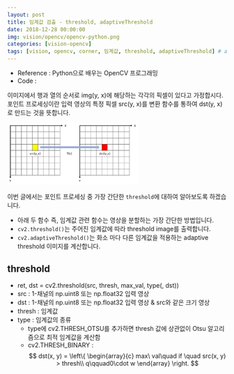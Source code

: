 ```yaml
---
layout: post
title: 임계값 검출 - threshold, adaptiveThreshold  
date: 2018-12-28 00:00:00
img: vision/opencv/opencv-python.png
categories: [vision-opencv] 
tags: [vision, opencv, corner, 임계값, threshold, adaptiveThreshold] # add tag
---
```


+ Reference : Python으로 배우는 OpenCV 프로그래밍
+ Code : 

이미지에서 행과 열의 순서로 img(y, x)에 해당하는 각각의 픽셀이 있다고 가정합시다.
포인트 프로세싱이란 입력 영상의 특정 픽셀 src(y, x)를 변환 함수를 통하여 dst(y, x) 로 만드는 것을 뜻합니다.

<img src="../assets/img/vision/opencv/pointprocessing/point_processing.png" alt="Drawing" style="width: 300px;"/>

<br>

이번 글에서는 포인트 프로세싱 중 가장 간단한 `threshold`에 대하여 알아보도록 하겠습니다.

+ 아래 두 함수 즉, 임계값 관련 함수는 영상을 분할하는 가장 간단한 방법입니다.
+ `cv2.threshold()`는 주어진 임계값에 따라 threshold image를 출력합니다.
+ `cv2.adaptiveThreshold()`는 화소 마다 다른 임계값을 적용하는 adaptive threshold 이미지를 계산합니다.

## threshold

+ ret, dst = cv2.threshold(src, thresh, max_val, type(, dst))
+ src : 1-채널의 np.uint8 또는 np.float32 입력 영상
+ dst : 1-채널의 np.uint8 또는 np.float32 입력 영상 & src와 같은 크기 영상
+ thresh : 임계값
+ type : 임계값의 종류
    + type에 cv2.THRESH_OTSU를 추가하면 thresh 값에 상관없이 Otsu 알고리즘으로 최적 임계값을 계산함
    + cv2.THRESH_BINARY : $$ dst(x, y) = 
                            \left\{ 
                            \begin{array}{c}
                            max\ val\quad  if \quad  src(x, y) > thresh\\ 
                            q\qquad0\cdot w
                            \end{array}
                            \right. 
                          $$
    
    
    



